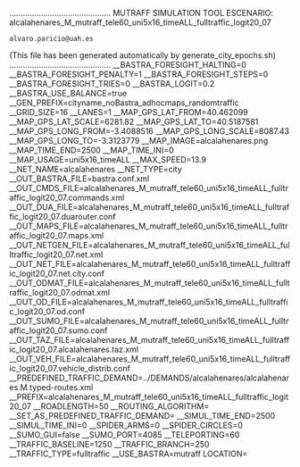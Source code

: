 .............................................
    MUTRAFF SIMULATION TOOL
    ESCENARIO: alcalahenares_M_mutraff_tele60_uni5x16_timeALL_fulltraffic_logit20_07

    alvaro.paricio@uah.es
(This file has been generated automatically by generate_city_epochs.sh)
.............................................
__BASTRA_FORESIGHT_HALTING=0
__BASTRA_FORESIGHT_PENALTY=1
__BASTRA_FORESIGHT_STEPS=0
__BASTRA_FORESIGHT_TRIES=0
__BASTRA_LOGIT=0.2
__BASTRA_USE_BALANCE=true
__GEN_PREFIX=cityname_noBastra_adhocmaps_randomtraffic
__GRID_SIZE=16
__LANES=1
__MAP_GPS_LAT_FROM=40.462099
__MAP_GPS_LAT_SCALE=6281.82
__MAP_GPS_LAT_TO=40.5187581
__MAP_GPS_LONG_FROM=-3.4088516
__MAP_GPS_LONG_SCALE=8087.43
__MAP_GPS_LONG_TO=-3.3123779
__MAP_IMAGE=alcalahenares.png
__MAP_TIME_END=2500
__MAP_TIME_INI=0
__MAP_USAGE=uni5x16_timeALL
__MAX_SPEED=13.9
__NET_NAME=alcalahenares
__NET_TYPE=city
__OUT_BASTRA_FILE=bastra.conf.xml
__OUT_CMDS_FILE=alcalahenares_M_mutraff_tele60_uni5x16_timeALL_fulltraffic_logit20_07.commands.xml
__OUT_DUA_FILE=alcalahenares_M_mutraff_tele60_uni5x16_timeALL_fulltraffic_logit20_07.duarouter.conf
__OUT_MAPS_FILE=alcalahenares_M_mutraff_tele60_uni5x16_timeALL_fulltraffic_logit20_07.maps.xml
__OUT_NETGEN_FILE=alcalahenares_M_mutraff_tele60_uni5x16_timeALL_fulltraffic_logit20_07.net.xml
__OUT_NET_FILE=alcalahenares_M_mutraff_tele60_uni5x16_timeALL_fulltraffic_logit20_07.net.city.conf
__OUT_ODMAT_FILE=alcalahenares_M_mutraff_tele60_uni5x16_timeALL_fulltraffic_logit20_07.odmat.xml
__OUT_OD_FILE=alcalahenares_M_mutraff_tele60_uni5x16_timeALL_fulltraffic_logit20_07.od.conf
__OUT_SUMO_FILE=alcalahenares_M_mutraff_tele60_uni5x16_timeALL_fulltraffic_logit20_07.sumo.conf
__OUT_TAZ_FILE=alcalahenares_M_mutraff_tele60_uni5x16_timeALL_fulltraffic_logit20_07.alcalahenares.taz.xml
__OUT_VEH_FILE=alcalahenares_M_mutraff_tele60_uni5x16_timeALL_fulltraffic_logit20_07.vehicle_distrib.conf
__PREDEFINED_TRAFFIC_DEMAND=../DEMANDS/alcalahenares/alcalahenares.M.typed-routes.xml
__PREFIX=alcalahenares_M_mutraff_tele60_uni5x16_timeALL_fulltraffic_logit20_07
__ROADLENGTH=50
__ROUTING_ALGORITHM=
__SET_AS_PREDEFINED_TRAFFIC_DEMAND=
__SIMUL_TIME_END=2500
__SIMUL_TIME_INI=0
__SPIDER_ARMS=0
__SPIDER_CIRCLES=0
__SUMO_GUI=false
__SUMO_PORT=4085
__TELEPORTING=60
__TRAFFIC_BASELINE=1250
__TRAFFIC_BRANCH=250
__TRAFFIC_TYPE=fulltraffic
__USE_BASTRA=mutraff
LOCATION=    <location netOffset="-465343.12,-4479111.07" convBoundary="0.00,0.00,8087.43,6281.82" origBoundary="-3.408842,40.462103,-3.312420,40.518754" projParameter="+proj=utm +zone=30 +ellps=WGS84 +datum=WGS84 +units=m +no_defs"/>

